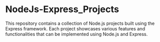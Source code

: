# NodeJs-Express_Projects
This repository contains a collection of Node.js projects built using the Express framework. Each project showcases various features and functionalities that can be implemented using Node.js and Express.
